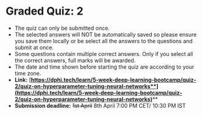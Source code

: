 # Graded Quiz: 2



* The quiz can only be submitted once.
* The selected answers will NOT be automatically saved so please ensure you save them locally or be select all the answers to the questions and submit at once.
* Some questions contain multiple correct answers. Only if you select all the correct answers, full marks will be awarded.
* The date and time shown before starting the quiz are according to your time zone.
* **Link:** [**https://dphi.tech/learn/5-week-deep-learning-bootcamp/quiz-2/quiz-on-hyperparameter-tuning-neural-networks**](https://dphi.tech/learn/5-week-deep-learning-bootcamp/quiz-2/quiz-on-hyperparameter-tuning-neural-networks)****
* **Submission deadline:** ~~1st April~~ 8th April 7:00 PM CET/ 10:30 PM IST
